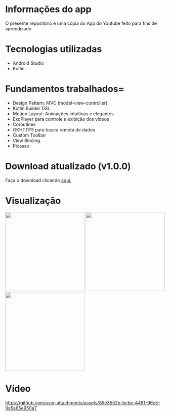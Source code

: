 # Informações do app 

O presente repositório é uma cópia do App do Youtube feito para fins de aprendizado

# Tecnologias utilizadas
- Android Studio
- Kotlin

# Fundamentos trabalhados=
- Design Pattern: MVC (model-view-controller)
- Kotlin Builder DSL
- Motion Layout: Animações intuitivas e elegantes
- ExoPlayer para controle e exibição dos vídeos
- Coroutines
- OKHTTP3 para busca remota de dados
- Custom Toolbar
- View Binding
- Picasso

# Download atualizado (v1.0.0)
Faça o download clicando [aqui.]()

# Visualização

<img src="https://github.com/user-attachments/assets/d647fbb4-6f64-462c-87b7-6cd0f890801f" width="250" alt=""> 
<img src="https://github.com/user-attachments/assets/2186b673-f121-4131-82fb-c8a2e0ae796a" width="250" alt="">
<img src="https://github.com/user-attachments/assets/0156ad0e-580c-461e-8b60-7a9884c19068" width="250" alt=""> 

# Vídeo



https://github.com/user-attachments/assets/85e3552b-bcbe-4481-96c5-9a5a65e950a7



